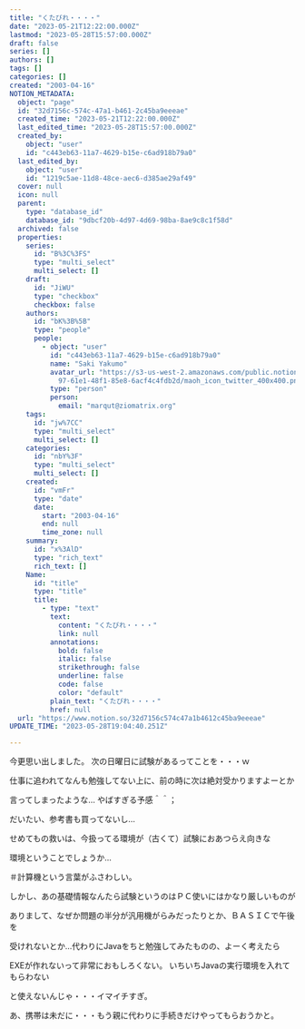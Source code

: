 ```yaml
---
title: "くたびれ・・・・"
date: "2023-05-21T12:22:00.000Z"
lastmod: "2023-05-28T15:57:00.000Z"
draft: false
series: []
authors: []
tags: []
categories: []
created: "2003-04-16"
NOTION_METADATA:
  object: "page"
  id: "32d7156c-574c-47a1-b461-2c45ba9eeeae"
  created_time: "2023-05-21T12:22:00.000Z"
  last_edited_time: "2023-05-28T15:57:00.000Z"
  created_by:
    object: "user"
    id: "c443eb63-11a7-4629-b15e-c6ad918b79a0"
  last_edited_by:
    object: "user"
    id: "1219c5ae-11d8-48ce-aec6-d385ae29af49"
  cover: null
  icon: null
  parent:
    type: "database_id"
    database_id: "9dbcf20b-4d97-4d69-98ba-8ae9c8c1f58d"
  archived: false
  properties:
    series:
      id: "B%3C%3FS"
      type: "multi_select"
      multi_select: []
    draft:
      id: "JiWU"
      type: "checkbox"
      checkbox: false
    authors:
      id: "bK%3B%5B"
      type: "people"
      people:
        - object: "user"
          id: "c443eb63-11a7-4629-b15e-c6ad918b79a0"
          name: "Saki Yakumo"
          avatar_url: "https://s3-us-west-2.amazonaws.com/public.notion-static.com/3ad1c4\
            97-61e1-48f1-85e8-6acf4c4fdb2d/maoh_icon_twitter_400x400.png"
          type: "person"
          person:
            email: "marqut@ziomatrix.org"
    tags:
      id: "jw%7CC"
      type: "multi_select"
      multi_select: []
    categories:
      id: "nbY%3F"
      type: "multi_select"
      multi_select: []
    created:
      id: "vmFr"
      type: "date"
      date:
        start: "2003-04-16"
        end: null
        time_zone: null
    summary:
      id: "x%3AlD"
      type: "rich_text"
      rich_text: []
    Name:
      id: "title"
      type: "title"
      title:
        - type: "text"
          text:
            content: "くたびれ・・・・"
            link: null
          annotations:
            bold: false
            italic: false
            strikethrough: false
            underline: false
            code: false
            color: "default"
          plain_text: "くたびれ・・・・"
          href: null
  url: "https://www.notion.so/32d7156c574c47a1b4612c45ba9eeeae"
UPDATE_TIME: "2023-05-28T19:04:40.251Z"

---
```

<link rel="stylesheet" href="https://cdn.jsdelivr.net/npm/katex@0.16.2/dist/katex.min.css" integrity="sha384-bYdxxUwYipFNohQlHt0bjN/LCpueqWz13HufFEV1SUatKs1cm4L6fFgCi1jT643X" crossorigin="anonymous">


今更思い出しました。 次の日曜日に試験があるってことを・・・ｗ


仕事に追われてなんも勉強してない上に、前の時に次は絶対受かりますよーとか


言ってしまったような… やばすぎる予感＾＾；


だいたい、参考書も買ってないし…


せめてもの救いは、今扱ってる環境が（古くて）試験におあつらえ向きな


環境ということでしょうか…


＃計算機という言葉がふさわしい。


しかし、あの基礎情報なんたら試験というのはＰＣ使いにはかなり厳しいものが


ありまして、なぜか問題の半分が汎用機がらみだったりとか、ＢＡＳＩＣで午後を


受けれないとか…代わりにJavaをちと勉強してみたものの、よーく考えたら


EXEが作れないって非常におもしろくない。 いちいちJavaの実行環境を入れてもらわない


と使えないんじゃ・・・イマイチすぎ。


あ、携帯は未だに・・・もう親に代わりに手続きだけやってもらおうかと。


